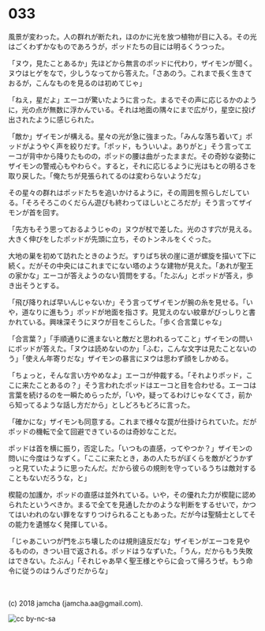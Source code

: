 # 033

風景が変わった。人の群れが断たれ，ほのかに光を放つ植物が目に入る。その光はごくわずかなものであろうが，ポッドたちの目には明るくうつった。  

「ヌウ，見たことあるか」先ほどから無言のポッドに代わり，ザイモンが聞く。ヌウはヒゲをなで，少しうなってから答えた。「さあのう。これまで長く生きておるが，こんなものを見るのは初めてじゃ」  

「ねえ，星だよ」エーコが驚いたように言った。まるでその声に応じるかのように，光の点が無数に浮かんでいる。それは地面の隅々にまで広がり，星空に投げ出されたように感じられた。  

「敵か」ザイモンが構える。星々の光が急に強まった。「みんな落ち着いて」ポッドがようやく声を絞りだす。「ポッド，もういいよ。ありがと」そう言ってエーコが背中から降りたものの，ポッドの腰は曲がったままだ。その奇妙な姿勢にザイモンの警戒心もやわらぐ。すると，それに応じるように光はもとの明るさを取り戻した。「俺たちが見張られてるのは変わらないようだな」  

その星々の群れはポッドたちを追いかけるように，その周囲を照らしだしている。「そろそろこのくだらん遊びも終わってほしいところだが」そう言ってザイモンが首を回す。  

「先方もそう思っておるようじゃの」ヌウが杖で差した。光のさす穴が見える。大きく伸びをしたポッドが先頭に立ち，そのトンネルをくぐった。  

大地の巣を初めて訪れたときのようだ。すりばち状の崖に道が螺旋を描いて下に続く。だがその中央にはこれまでにない塔のような建物が見えた。「あれが聖王の家かな」エーコが答えようのない質問をする。「たぶん」とポッドが答え，歩き出そうとする。  

「飛び降りれば早いんじゃないか」そう言ってザイモンが腕の糸を見せる。「いや，道なりに進もう」ポッドが地面を指さす。見覚えのない紋章がびっしりと書かれている。興味深そうにヌウが目をこらした。「歩く合言葉じゃな」  

「合言葉？」「手順通りに進まないと敵だと思われるってこと」ザイモンの問いにポッドが答えた。「ヌウは読めないのか」「ふむ，こんな文字は見たことないのう」「使えん年寄りだな」ザイモンの暴言にヌウは思わず顔をしかめる。  

「ちょっと，そんな言い方やめなよ」エーコが仲裁する。「それよりポッド，ここに来たことあるの？」そう言われたポッドはエーコと目を合わせる。エーコは言葉を続けるのを一瞬ためらったが，「いや，疑ってるわけじゃなくてさ，前から知ってるような話し方だから」としどろもどろに言った。  

「確かにな」ザイモンも同意する。これまで様々な罠が仕掛けられていた。だがポッドの機転で全て回避できているのは奇妙なことだ。  

ポッドは首を横に振り，否定した。「いつもの直感，ってやつか？」ザイモンの問いに今度はうなずく。「ここに来たとき，あの人たちがぼくらを敵がどうかずっと見ていたように思ったんだ。だから彼らの規則を守っているうちは敵対することもないだろうな，と」  

楔龍の加護か，ポッドの直感は並外れている。いや，その優れた力が楔龍に認められたというべきか。まるで全てを見通したかのような判断をするせいで，かつてはいわれのない罪をなすりつけられることもあった。だが今は聖騎士としてその能力を遺憾なく発揮している。  

「じゃあこいつが門をぶち壊したのは規則違反だな」ザイモンがエーコを見やるものの，きつい目で返される。ポッドはうなずいた。「うん，だからもう失敗はできない。たぶん」「それじゃあ早く聖王様とやらに会って帰ろうぜ。もう命令に従うのはうんざりだからな」  

<br>  
<br>  
(c) 2018 jamcha (jamcha.aa@gmail.com).  

![cc by-nc-sa](https://i.creativecommons.org/l/by-nc-sa/4.0/88x31.png)
